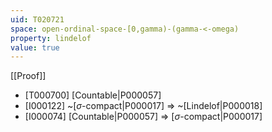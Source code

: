 ```yaml
---
uid: T020721
space: open-ordinal-space-[0,gamma)-(gamma-<-omega)
property: lindelof
value: true
---
```

[[Proof]]

* [T000700] [Countable|P000057]
* [I000122] ~[$\sigma$-compact|P000017] => ~[Lindelof|P000018]
* [I000074] [Countable|P000057] => [$\sigma$-compact|P000017]

